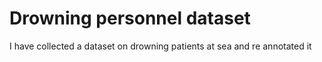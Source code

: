 # Drowning personnel dataset
I have collected a dataset on drowning patients at sea and re annotated it
